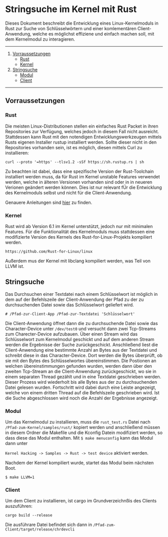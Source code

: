 
# Stringsuche im Kernel mit Rust

Dieses Dokument beschreibt die Entwicklung eines Linux-Kernelmoduls in Rust zur Suche von Schlüsselwörtern 
und einer komlementären Client-Anwendung, welche es möglichst effiziene und einfach machen soll, mit 
dem Kernelmodul zu interagieren.

---

1. [Vorraussetzungen](#Vorraussetzungen)
    - [Rust](#Rust) 
    - [Kernel](#Kernel) 
2. [Stringsuche](#Stringsuche)
    - [Modul](#Modul)
    - [Client](#Client)

---

## Vorraussetzungen
### Rust

Die meisten Linux-Distributionen stellen ein einfaches Rust Packet in ihren Repositories zur Verfügung, 
welches jedoch in diesem Fall nicht ausreicht. Stattdessen kann Rust mit den notendigen Entwicklungswerkzeugen 
mittels Rusts eigenen Installer rustup installiert werden. Sollte dieser nicht in den Repositories vorhanden sein, 
ist es möglich, diesen mittels Curl zu installieren:

`curl --proto '=https' --tlsv1.2 -sSf https://sh.rustup.rs | sh`

Zu beachten ist dabei, dass eine spezifische Version der Rust-Toolchain installiert werden muss, da für Rust im Kernel
unstable Features verwendet werden, welche in älteren Versionen vorhanden sind oder in in neueren Verionen geändert werden können.
Dies ist nur relevant fÜr die Entwicklung des Kernelmoduls selbst und nicht für die Client-Anwendung.

Genauere Anleitungen sind [hier](https://github.com/Rust-for-Linux/linux/blob/rust/Documentation/rust/quick-start.rst) zu finden.

### Kernel

Rust wird ab Version 6.1 im Kernel unterstützt, jedoch nur mit minimalen Features. Für die Funktionalität des Kernelmoduls 
muss stattdessen eine modifizierte Version des Kernels des Rust-for-Linux-Projekts kompiliert werden.

`https://github.com/Rust-for-Linux/linux`

Außerdem mus der Kernel mit libclang kompiliert werden, was Teil von LLVM ist.



## Stringsuche

Das Durchsuchen einer Textdatei nach einem Schlüsselwort ist möglich in dem auf der Befehlszeile der Client-Anwendung 
der Pfad zu der zu durchsuchenden Datei sowie das Schlüsselwort geliefert wird.

`# /Pfad-zur-Client-App /Pfad-zur-Textdatei 'Schlüsselwort'`

Die Client-Anwendung öffnet dann die zu durchsuchende Datei sowie das Character-Device unter `/dev/test0` und versucht 
dann zwei Tcp-Streams zum Charecter-Device aufzubauen. Über einen Stream wird das Schlüsselwort zum Kernelmodul geschickt 
und auf dem anderen Stream werden die Ergebnisse der Suche zurückgeschickt.
Anschließend liest die Client-Anwendung eine bestimmte Anzahl an Bytes aus der Textdatei und schreibt diese in das Character-Device.
Dort werden die Bytes überprüft, ob sie mit den Bytes des Schlüsselwortes übereinstimmen. Die Postionen an welchen übereinstimmungen gefunden wurden, werden dann über den zweiten Tcp-Stream an die Client-Anwendung zurückgeschickt, wo sie in einem separaten Thread gezählt und in eine Textdatei geschrieben werden.
Dieser Prozess wird wiederholt bis alle Bytes aus der zu durchsuchenden Datei gelesen wurden. Fortschritt wird dabei durch eine Leiste angezeigt, welche von einem dritten Thread auf die Befehlszeile geschrieben wird. 
Ist die Suche abgeschlossen wird noch die Anzahl der Ergebnisse angezeigt.

### Modul

Um das Kernelmodul zu installieren, muss die `rust_test.rs` Datei nach 
`/Pfad-zum-Kernel/samples/rust/` kopiert werden und anschließend müssen in diesem Ordner die Makefile und die Kconfig Datein
modifiziert werden, so dass diese das Modul enthalten. Mit 
`$ make menuconfig` kann das Modul dann unter

`Kernel Hacking -> Samples -> Rust -> test device` 
aktiviert werden.

Nachdem der Kernel kompiliert wurde, startet das Modul beim nächsten Boot.

`$ make LLVM=1`

### Client

Um dem Client zu installieren, ist cargo im Grundverzeichnßis des Clients auszuführen:

`cargo build --release`

Die ausführare Datei befindet sich dann in `/Pfad-zum-Client/target/release/chrdevcli`


